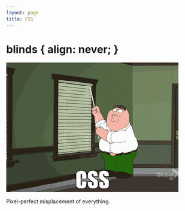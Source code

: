```yaml
---
layout: page
title: CSS
---
```


# blinds { align: never; }

<a href="https://www.w3schools.com/css/"><img src="css.gif" alt="Take that, window blinds!." /></a>

Pixel-perfect misplacement of everything.
